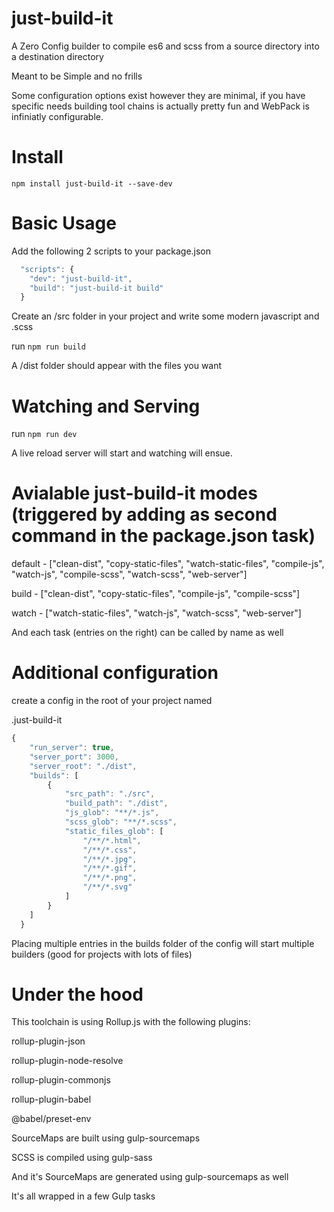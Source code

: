 # just-build-it

A Zero Config builder to compile es6 and scss from a source directory into a destination directory

Meant to be Simple and no frills

Some configuration options exist however they are minimal, if you have specific needs building tool chains is actually pretty fun and WebPack is infiniatly configurable.

# Install

```
npm install just-build-it --save-dev
```

# Basic Usage

Add the following 2 scripts to your package.json

```javascript
  "scripts": {
    "dev": "just-build-it",
    "build": "just-build-it build"
  }
```

Create an /src folder in your project and write some modern javascript and .scss

run `npm run build`

A /dist folder should appear with the files you want

# Watching and Serving

run `npm run dev`

A live reload server will start and watching will ensue.

# Avialable just-build-it modes (triggered by adding as second command in the package.json task)

default - ["clean-dist", "copy-static-files", "watch-static-files", "compile-js", "watch-js", "compile-scss", "watch-scss", "web-server"]

build - ["clean-dist", "copy-static-files", "compile-js", "compile-scss"]

watch - ["watch-static-files", "watch-js", "watch-scss", "web-server"]

And each task (entries on the right) can be called by name as well


# Additional configuration

create a config in the root of your project named 

.just-build-it

```javascript
{
    "run_server": true,
    "server_port": 3000,
    "server_root": "./dist",
    "builds": [
        {
            "src_path": "./src",
            "build_path": "./dist",
            "js_glob": "**/*.js",
            "scss_glob": "**/*.scss",
            "static_files_glob": [
                "/**/*.html",
                "/**/*.css",
                "/**/*.jpg",
                "/**/*.gif",
                "/**/*.png",
                "/**/*.svg"
            ]   
        }
    ]
  }
```

Placing multiple entries in the builds folder of the config will start multiple builders (good for projects with lots of files)

# Under the hood

This toolchain is using Rollup.js with the following plugins:

rollup-plugin-json

rollup-plugin-node-resolve

rollup-plugin-commonjs

rollup-plugin-babel

@babel/preset-env

SourceMaps are built using gulp-sourcemaps

SCSS is compiled using gulp-sass

And it's SourceMaps are generated using gulp-sourcemaps as well

It's all wrapped in a few Gulp tasks
